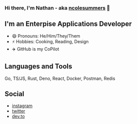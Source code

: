 ### Hi there, I'm Nathan - aka [ncolesummers](https://ncolesummers.com) 👋

## I'm an Enterpise Applications Developer
- 😄 Pronouns: He/Him/They/Them
- ⚡ Hobbies: Cooking, Reading, Design
- ✈️ GitHub is my CoPilot

## Languages and Tools
Go, TS/JS, Rust, Deno, React, Docker, Postman, Redis

## Social
- [instagram](https://instagram.com/ncolesummers/)
- [twitter](https://twitter.com/ncolesummers)
- [dev.to](https://dev.to/ncolesummers)
<!--


